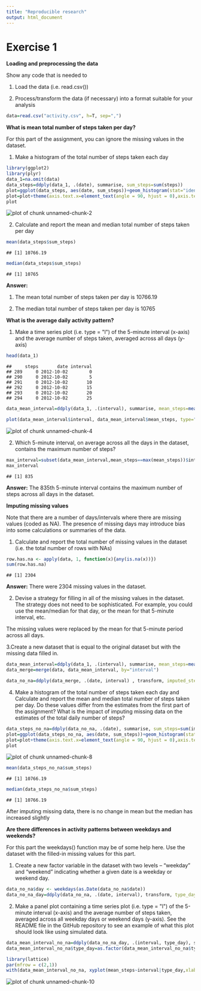 ```yaml
---
title: "Reproducible research"
output: html_document
---
```


# Exercise 1

**Loading and preprocessing the data**

Show any code that is needed to

1. Load the data (i.e. read.csv())

2. Process/transform the data (if necessary) into a format suitable for your analysis

```r
data=read.csv("activity.csv", h=T, sep=",")
```
**What is mean total number of steps taken per day?**

For this part of the assignment, you can ignore the missing values in the dataset.

1. Make a histogram of the total number of steps taken each day


```r
library(ggplot2)
library(plyr)
data_1=na.omit(data)
data_steps=ddply(data_1, .(date), summarise, sum_steps=sum(steps))
plot=ggplot(data_steps, aes(date, sum_steps))+geom_histogram(stat="identity")
plot=plot+theme(axis.text.x=element_text(angle = 90, hjust = 0),axis.text.x = element_text(size=20,face="bold"))
plot
```

![plot of chunk unnamed-chunk-2](figure/unnamed-chunk-2-1.png) 

2. Calculate and report the mean and median total number of steps taken per day


```r
mean(data_steps$sum_steps)
```

```
## [1] 10766.19
```

```r
median(data_steps$sum_steps)
```

```
## [1] 10765
```

**Answer:** 
1. The mean total number of steps taken per day is 10766.19

2. The median total number of steps taken per day is 10765

**What is the average daily activity pattern?**

1. Make a time series plot (i.e. type = "l") of the 5-minute interval (x-axis) and the average number of steps taken, averaged across all days (y-axis)


```r
head(data_1)
```

```
##     steps       date interval
## 289     0 2012-10-02        0
## 290     0 2012-10-02        5
## 291     0 2012-10-02       10
## 292     0 2012-10-02       15
## 293     0 2012-10-02       20
## 294     0 2012-10-02       25
```

```r
data_mean_interval=ddply(data_1, .(interval), summarise, mean_steps=mean(steps))

plot(data_mean_interval$interval, data_mean_interval$mean_steps, type="l", xlab= "5-minute interval", ylab= "average number of steps taken", col="blue" )
```

![plot of chunk unnamed-chunk-4](figure/unnamed-chunk-4-1.png) 

2. Which 5-minute interval, on average across all the days in the dataset, contains the maximum number of steps?


```r
max_interval=subset(data_mean_interval,mean_steps==max(mean_steps))$interval
max_interval
```

```
## [1] 835
```
**Answer:** The 835th 5-minute interval contains the maximum number of steps across all days in the dataset.

**Imputing missing values**

Note that there are a number of days/intervals where there are missing values (coded as NA). The presence of missing days may introduce bias into some calculations or summaries of the data.

1. Calculate and report the total number of missing values in the dataset (i.e. the total number of rows with NAs)

```r
row.has.na <- apply(data, 1, function(x){any(is.na(x))})
sum(row.has.na)
```

```
## [1] 2304
```
**Answer:** There were 2304 missing values in the dataset.

2. Devise a strategy for filling in all of the missing values in the dataset. The strategy does not need to be sophisticated. For example, you could use the mean/median for that day, or the mean for that 5-minute interval, etc.

The missing values were replaced by the mean for that 5-minute period across all days.
 
3.Create a new dataset that is equal to the original dataset but with the missing data filled in.

```r
data_mean_interval=ddply(data_1, .(interval), summarise, mean_steps=mean(steps))
data_merge=merge(data, data_mean_interval, by="interval")

data_no_na=ddply(data_merge, .(date, interval) , transform, imputed_steps=ifelse(is.na(steps), mean_steps , steps))
```

4. Make a histogram of the total number of steps taken each day and Calculate and report the mean and median total number of steps taken per day. Do these values differ from the estimates from the first part of the assignment? What is the impact of imputing missing data on the estimates of the total daily number of steps?


```r
data_steps_no_na=ddply(data_no_na, .(date), summarise, sum_steps=sum(imputed_steps))
plot=ggplot(data_steps_no_na, aes(date, sum_steps))+geom_histogram(stat="identity")
plot=plot+theme(axis.text.x=element_text(angle = 90, hjust = 0),axis.text.x = element_text(size=20,face="bold"))
plot
```

![plot of chunk unnamed-chunk-8](figure/unnamed-chunk-8-1.png) 

```r
mean(data_steps_no_na$sum_steps)
```

```
## [1] 10766.19
```

```r
median(data_steps_no_na$sum_steps)
```

```
## [1] 10766.19
```

After imputing missing data, there is no change in mean but the median has increased slightly


**Are there differences in activity patterns between weekdays and weekends?**

For this part the weekdays() function may be of some help here. Use the dataset with the filled-in missing values for this part.

1. Create a new factor variable in the dataset with two levels – “weekday” and “weekend” indicating whether a given date is a weekday or weekend day.


```r
data_no_na$day <- weekdays(as.Date(data_no_na$date))
data_no_na_day=ddply(data_no_na, .(date, interval), transform, type_day=ifelse(day %in% c("Saturday", "Sunday"), "weekend", "weekday"))
```

2. Make a panel plot containing a time series plot (i.e. type = "l") of the 5-minute interval (x-axis) and the average number of steps taken, averaged across all weekday days or weekend days (y-axis). See the README file in the GitHub repository to see an example of what this plot should look like using simulated data.


```r
data_mean_interval_no_na=ddply(data_no_na_day, .(interval, type_day), summarise, mean_steps=mean(imputed_steps))
data_mean_interval_no_na$type_day=as.factor(data_mean_interval_no_na$type_day)

library(lattice)
par(mfrow = c(2,1))
with(data_mean_interval_no_na, xyplot(mean_steps~interval|type_day,xlab="Interval",  ylab="Number of steps",type="l",layout = c(1,2)))
```

![plot of chunk unnamed-chunk-10](figure/unnamed-chunk-10-1.png) 







